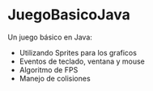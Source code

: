 # JuegoBasicoJava
Un juego básico en Java:
* Utilizando Sprites para los graficos  
* Eventos de teclado, ventana y mouse
* Algoritmo de FPS
* Manejo de colisiones

